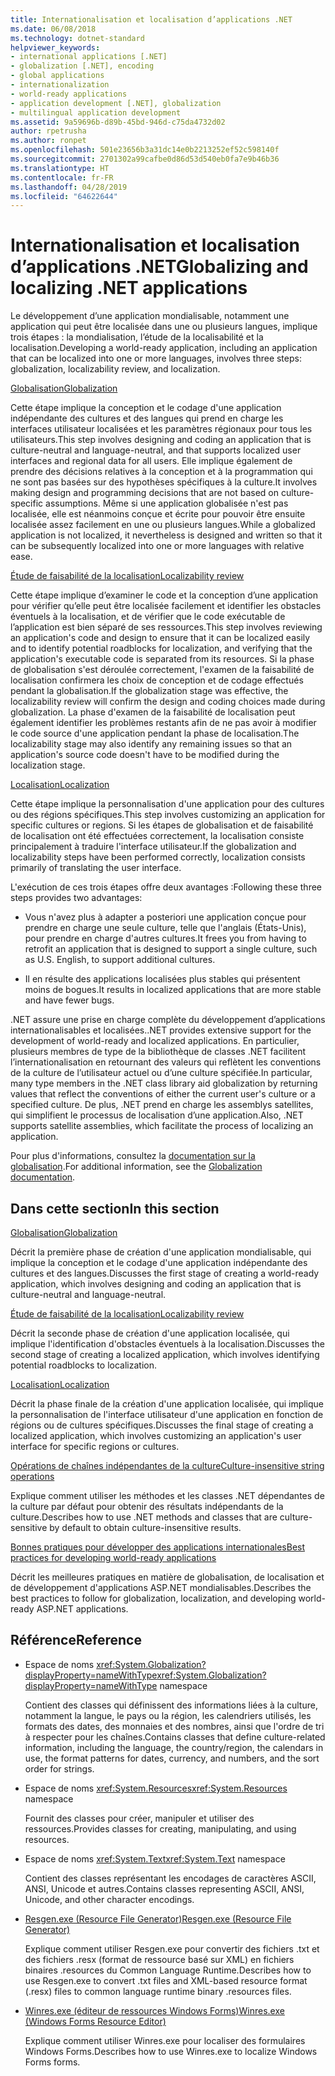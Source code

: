 ```yaml
---
title: Internationalisation et localisation d’applications .NET
ms.date: 06/08/2018
ms.technology: dotnet-standard
helpviewer_keywords:
- international applications [.NET]
- globalization [.NET], encoding
- global applications
- internationalization
- world-ready applications
- application development [.NET], globalization
- multilingual application development
ms.assetid: 9a59696b-d89b-45bd-946d-c75da4732d02
author: rpetrusha
ms.author: ronpet
ms.openlocfilehash: 501e23656b3a31dc14e0b2213252ef52c598140f
ms.sourcegitcommit: 2701302a99cafbe0d86d53d540eb0fa7e9b46b36
ms.translationtype: HT
ms.contentlocale: fr-FR
ms.lasthandoff: 04/28/2019
ms.locfileid: "64622644"
---
```

# <a name="globalizing-and-localizing-net-applications"></a><span data-ttu-id="cb3f7-102">Internationalisation et localisation d’applications .NET</span><span class="sxs-lookup"><span data-stu-id="cb3f7-102">Globalizing and localizing .NET applications</span></span>

<span data-ttu-id="cb3f7-103">Le développement d’une application mondialisable, notamment une application qui peut être localisée dans une ou plusieurs langues, implique trois étapes : la mondialisation, l’étude de la localisabilité et la localisation.</span><span class="sxs-lookup"><span data-stu-id="cb3f7-103">Developing a world-ready application, including an application that can be localized into one or more languages, involves three steps: globalization, localizability review, and localization.</span></span>

[<span data-ttu-id="cb3f7-104">Globalisation</span><span class="sxs-lookup"><span data-stu-id="cb3f7-104">Globalization</span></span>](globalization.md)

<span data-ttu-id="cb3f7-105">Cette étape implique la conception et le codage d'une application indépendante des cultures et des langues qui prend en charge les interfaces utilisateur localisées et les paramètres régionaux pour tous les utilisateurs.</span><span class="sxs-lookup"><span data-stu-id="cb3f7-105">This step involves designing and coding an application that is culture-neutral and language-neutral, and that supports localized user interfaces and regional data for all users.</span></span> <span data-ttu-id="cb3f7-106">Elle implique également de prendre des décisions relatives à la conception et à la programmation qui ne sont pas basées sur des hypothèses spécifiques à la culture.</span><span class="sxs-lookup"><span data-stu-id="cb3f7-106">It involves making design and programming decisions that are not based on culture-specific assumptions.</span></span> <span data-ttu-id="cb3f7-107">Même si une application globalisée n'est pas localisée, elle est néanmoins conçue et écrite pour pouvoir être ensuite localisée assez facilement en une ou plusieurs langues.</span><span class="sxs-lookup"><span data-stu-id="cb3f7-107">While a globalized application is not localized, it nevertheless is designed and written so that it can be subsequently localized into one or more languages with relative ease.</span></span>

[<span data-ttu-id="cb3f7-108">Étude de faisabilité de la localisation</span><span class="sxs-lookup"><span data-stu-id="cb3f7-108">Localizability review</span></span>](localizability-review.md)

<span data-ttu-id="cb3f7-109">Cette étape implique d’examiner le code et la conception d’une application pour vérifier qu’elle peut être localisée facilement et identifier les obstacles éventuels à la localisation, et de vérifier que le code exécutable de l’application est bien séparé de ses ressources.</span><span class="sxs-lookup"><span data-stu-id="cb3f7-109">This step involves reviewing an application's code and design to ensure that it can be localized easily and to identify potential roadblocks for localization, and verifying that the application's executable code is separated from its resources.</span></span> <span data-ttu-id="cb3f7-110">Si la phase de globalisation s'est déroulée correctement, l'examen de la faisabilité de localisation confirmera les choix de conception et de codage effectués pendant la globalisation.</span><span class="sxs-lookup"><span data-stu-id="cb3f7-110">If the globalization stage was effective, the localizability review will confirm the design and coding choices made during globalization.</span></span> <span data-ttu-id="cb3f7-111">La phase d'examen de la faisabilité de localisation peut également identifier les problèmes restants afin de ne pas avoir à modifier le code source d'une application pendant la phase de localisation.</span><span class="sxs-lookup"><span data-stu-id="cb3f7-111">The localizability stage may also identify any remaining issues so that an application's source code doesn't have to be modified during the localization stage.</span></span>

[<span data-ttu-id="cb3f7-112">Localisation</span><span class="sxs-lookup"><span data-stu-id="cb3f7-112">Localization</span></span>](localization.md)

<span data-ttu-id="cb3f7-113">Cette étape implique la personnalisation d'une application pour des cultures ou des régions spécifiques.</span><span class="sxs-lookup"><span data-stu-id="cb3f7-113">This step involves customizing an application for specific cultures or regions.</span></span> <span data-ttu-id="cb3f7-114">Si les étapes de globalisation et de faisabilité de localisation ont été effectuées correctement, la localisation consiste principalement à traduire l'interface utilisateur.</span><span class="sxs-lookup"><span data-stu-id="cb3f7-114">If the globalization and localizability steps have been performed correctly, localization consists primarily of translating the user interface.</span></span>

<span data-ttu-id="cb3f7-115">L'exécution de ces trois étapes offre deux avantages :</span><span class="sxs-lookup"><span data-stu-id="cb3f7-115">Following these three steps provides two advantages:</span></span>

- <span data-ttu-id="cb3f7-116">Vous n'avez plus à adapter a posteriori une application conçue pour prendre en charge une seule culture, telle que l'anglais (États-Unis), pour prendre en charge d'autres cultures.</span><span class="sxs-lookup"><span data-stu-id="cb3f7-116">It frees you from having to retrofit an application that is designed to support a single culture, such as U.S. English, to support additional cultures.</span></span>

- <span data-ttu-id="cb3f7-117">Il en résulte des applications localisées plus stables qui présentent moins de bogues.</span><span class="sxs-lookup"><span data-stu-id="cb3f7-117">It results in localized applications that are more stable and have fewer bugs.</span></span>

<span data-ttu-id="cb3f7-118">.NET assure une prise en charge complète du développement d’applications internationalisables et localisées.</span><span class="sxs-lookup"><span data-stu-id="cb3f7-118">.NET provides extensive support for the development of world-ready and localized applications.</span></span> <span data-ttu-id="cb3f7-119">En particulier, plusieurs membres de type de la bibliothèque de classes .NET facilitent l’internationalisation en retournant des valeurs qui reflètent les conventions de la culture de l’utilisateur actuel ou d’une culture spécifiée.</span><span class="sxs-lookup"><span data-stu-id="cb3f7-119">In particular, many type members in the .NET class library aid globalization by returning values that reflect the conventions of either the current user's culture or a specified culture.</span></span> <span data-ttu-id="cb3f7-120">De plus, .NET prend en charge les assemblys satellites, qui simplifient le processus de localisation d’une application.</span><span class="sxs-lookup"><span data-stu-id="cb3f7-120">Also, .NET supports satellite assemblies, which facilitate the process of localizing an application.</span></span>

<span data-ttu-id="cb3f7-121">Pour plus d'informations, consultez la [documentation sur la globalisation](/globalization/).</span><span class="sxs-lookup"><span data-stu-id="cb3f7-121">For additional information, see the [Globalization documentation](/globalization/).</span></span>

## <a name="in-this-section"></a><span data-ttu-id="cb3f7-122">Dans cette section</span><span class="sxs-lookup"><span data-stu-id="cb3f7-122">In this section</span></span>

[<span data-ttu-id="cb3f7-123">Globalisation</span><span class="sxs-lookup"><span data-stu-id="cb3f7-123">Globalization</span></span>](globalization.md)

<span data-ttu-id="cb3f7-124">Décrit la première phase de création d'une application mondialisable, qui implique la conception et le codage d'une application indépendante des cultures et des langues.</span><span class="sxs-lookup"><span data-stu-id="cb3f7-124">Discusses the first stage of creating a world-ready application, which involves designing and coding an application that is culture-neutral and language-neutral.</span></span>

[<span data-ttu-id="cb3f7-125">Étude de faisabilité de la localisation</span><span class="sxs-lookup"><span data-stu-id="cb3f7-125">Localizability review</span></span>](localizability-review.md)

<span data-ttu-id="cb3f7-126">Décrit la seconde phase de création d'une application localisée, qui implique l'identification d'obstacles éventuels à la localisation.</span><span class="sxs-lookup"><span data-stu-id="cb3f7-126">Discusses the second stage of creating a localized application, which involves identifying potential roadblocks to localization.</span></span>

[<span data-ttu-id="cb3f7-127">Localisation</span><span class="sxs-lookup"><span data-stu-id="cb3f7-127">Localization</span></span>](localization.md)

<span data-ttu-id="cb3f7-128">Décrit la phase finale de la création d'une application localisée, qui implique la personnalisation de l'interface utilisateur d'une application en fonction de régions ou de cultures spécifiques.</span><span class="sxs-lookup"><span data-stu-id="cb3f7-128">Discusses the final stage of creating a localized application, which involves customizing an application's user interface for specific regions or cultures.</span></span>

[<span data-ttu-id="cb3f7-129">Opérations de chaînes indépendantes de la culture</span><span class="sxs-lookup"><span data-stu-id="cb3f7-129">Culture-insensitive string operations</span></span>](culture-insensitive-string-operations.md)

<span data-ttu-id="cb3f7-130">Explique comment utiliser les méthodes et les classes .NET dépendantes de la culture par défaut pour obtenir des résultats indépendants de la culture.</span><span class="sxs-lookup"><span data-stu-id="cb3f7-130">Describes how to use .NET methods and classes that are culture-sensitive by default to obtain culture-insensitive results.</span></span>

[<span data-ttu-id="cb3f7-131">Bonnes pratiques pour développer des applications internationales</span><span class="sxs-lookup"><span data-stu-id="cb3f7-131">Best practices for developing world-ready applications</span></span>](best-practices-for-developing-world-ready-apps.md)

<span data-ttu-id="cb3f7-132">Décrit les meilleures pratiques en matière de globalisation, de localisation et de développement d'applications ASP.NET mondialisables.</span><span class="sxs-lookup"><span data-stu-id="cb3f7-132">Describes the best practices to follow for globalization, localization, and developing world-ready ASP.NET applications.</span></span>

## <a name="reference"></a><span data-ttu-id="cb3f7-133">Référence</span><span class="sxs-lookup"><span data-stu-id="cb3f7-133">Reference</span></span>

- <span data-ttu-id="cb3f7-134">Espace de noms <xref:System.Globalization?displayProperty=nameWithType></span><span class="sxs-lookup"><span data-stu-id="cb3f7-134"><xref:System.Globalization?displayProperty=nameWithType> namespace</span></span>

   <span data-ttu-id="cb3f7-135">Contient des classes qui définissent des informations liées à la culture, notamment la langue, le pays ou la région, les calendriers utilisés, les formats des dates, des monnaies et des nombres, ainsi que l'ordre de tri à respecter pour les chaînes.</span><span class="sxs-lookup"><span data-stu-id="cb3f7-135">Contains classes that define culture-related information, including the language, the country/region, the calendars in use, the format patterns for dates, currency, and numbers, and the sort order for strings.</span></span>

- <span data-ttu-id="cb3f7-136">Espace de noms <xref:System.Resources></span><span class="sxs-lookup"><span data-stu-id="cb3f7-136"><xref:System.Resources> namespace</span></span>

   <span data-ttu-id="cb3f7-137">Fournit des classes pour créer, manipuler et utiliser des ressources.</span><span class="sxs-lookup"><span data-stu-id="cb3f7-137">Provides classes for creating, manipulating, and using resources.</span></span>

- <span data-ttu-id="cb3f7-138">Espace de noms <xref:System.Text></span><span class="sxs-lookup"><span data-stu-id="cb3f7-138"><xref:System.Text> namespace</span></span>

   <span data-ttu-id="cb3f7-139">Contient des classes représentant les encodages de caractères ASCII, ANSI, Unicode et autres.</span><span class="sxs-lookup"><span data-stu-id="cb3f7-139">Contains classes representing ASCII, ANSI, Unicode, and other character encodings.</span></span>

- [<span data-ttu-id="cb3f7-140">Resgen.exe (Resource File Generator)</span><span class="sxs-lookup"><span data-stu-id="cb3f7-140">Resgen.exe (Resource File Generator)</span></span>](../../../docs/framework/tools/resgen-exe-resource-file-generator.md)

   <span data-ttu-id="cb3f7-141">Explique comment utiliser Resgen.exe pour convertir des fichiers .txt et des fichiers .resx (format de ressource basé sur XML) en fichiers binaires .resources du Common Language Runtime.</span><span class="sxs-lookup"><span data-stu-id="cb3f7-141">Describes how to use Resgen.exe to convert .txt files and XML-based resource format (.resx) files to common language runtime binary .resources files.</span></span>

- [<span data-ttu-id="cb3f7-142">Winres.exe (éditeur de ressources Windows Forms)</span><span class="sxs-lookup"><span data-stu-id="cb3f7-142">Winres.exe (Windows Forms Resource Editor)</span></span>](../../../docs/framework/tools/winres-exe-windows-forms-resource-editor.md)

   <span data-ttu-id="cb3f7-143">Explique comment utiliser Winres.exe pour localiser des formulaires Windows Forms.</span><span class="sxs-lookup"><span data-stu-id="cb3f7-143">Describes how to use Winres.exe to localize Windows Forms forms.</span></span>
